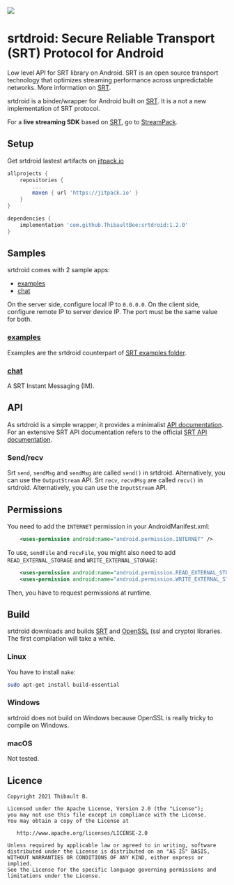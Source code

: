 [![](https://jitpack.io/v/ThibaultBee/srtdroid.svg)](https://jitpack.io/#ThibaultBee/srtdroid)

# srtdroid: Secure Reliable Transport (SRT) Protocol for Android

Low level API for SRT library on Android. SRT is an open source transport technology that optimizes streaming performance across unpredictable networks. More information on [SRT](https://github.com/Haivision/srt).

srtdroid is a binder/wrapper for Android built on [SRT](https://github.com/Haivision/srt). It is a not a new implementation of SRT protocol.

For a **live streaming SDK** based on [SRT](https://github.com/Haivision/srt), go to [StreamPack](https://github.com/ThibaultBee/StreamPack).

## Setup

Get srtdroid lastest artifacts on [jitpack.io](https://jitpack.io/#ThibaultBee/srtdroid)

```gradle
allprojects {
    repositories {
        ...
        maven { url 'https://jitpack.io' }
    }
}

dependencies {
    implementation 'com.github.ThibaultBee:srtdroid:1.2.0'
}
```

## Samples

srtdroid comes with 2 sample apps:
* [examples](#examples)
* [chat](#chat)

On the server side, configure local IP to `0.0.0.0`.
On the client side, configure remote IP to server device IP.
The port must be the same value for both.

### [examples](./examples)

Examples are the srtdroid counterpart of [SRT examples folder](https://github.com/Haivision/srt/tree/master/examples).

### [chat](./chat)

A SRT Instant Messaging (IM).

## API

As srtdroid is a simple wrapper, it provides a minimalist [API documentation](https://thibaultbee.github.io/srtdroid/dokka/lib). For an extensive SRT API documentation refers to the official [SRT API documentation](https://github.com/Haivision/srt/blob/master/docs/API.md).

### Send/recv

Srt `send`, `sendMsg` and `sendMsg` are called `send()` in srtdroid. Alternatively, you can use the `OutputStream` API.
Srt `recv`, `recvdMsg` are called `recv()` in srtdroid. Alternatively, you can use the `InputStream` API.

## Permissions

You need to add the `INTERNET` permission in your AndroidManifest.xml:
```xml
    <uses-permission android:name="android.permission.INTERNET" />
```

To use, `sendFile` and `recvFile`, you might also need to add `READ_EXTERNAL_STORAGE` and `WRITE_EXTERNAL_STORAGE`:
```xml
    <uses-permission android:name="android.permission.READ_EXTERNAL_STORAGE" />
    <uses-permission android:name="android.permission.WRITE_EXTERNAL_STORAGE" />
```
Then, you have to request permissions at runtime.

## Build

srtdroid downloads and builds [SRT](https://github.com/Haivision/srt) and [OpenSSL](https://www.openssl.org) (ssl and crypto) libraries. The first compilation will take a while.

### Linux

You have to install `make`:
```bash
sudo apt-get install build-essential
```

### Windows

srtdroid does not build on Windows because OpenSSL is really tricky to compile on Windows.

### macOS

Not tested.

## Licence

    Copyright 2021 Thibault B.

    Licensed under the Apache License, Version 2.0 (the "License");
    you may not use this file except in compliance with the License.
    You may obtain a copy of the License at

       http://www.apache.org/licenses/LICENSE-2.0

    Unless required by applicable law or agreed to in writing, software
    distributed under the License is distributed on an "AS IS" BASIS,
    WITHOUT WARRANTIES OR CONDITIONS OF ANY KIND, either express or implied.
    See the License for the specific language governing permissions and
    limitations under the License.

